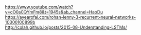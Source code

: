 https://www.youtube.com/watch?v=cO0a0QYmFm8&t=1945s&ab_channel=HaoDu <br>
https://ayearofai.com/rohan-lenny-3-recurrent-neural-networks-10300100899b </br>
http://colah.github.io/posts/2015-08-Understanding-LSTMs/
